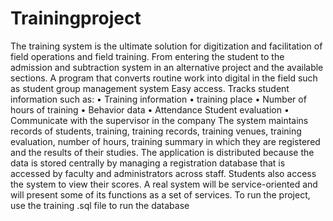 # Trainingproject
The training system is the ultimate solution for digitization and facilitation of field operations and field training. From entering the student to the admission and subtraction system in an alternative project and the available sections. A program that converts routine work into digital in the field such as student group management system
Easy access. Tracks student information such as:
• Training information
• training place
• Number of hours of training
• Behavior data
• Attendance
Student evaluation
• Communicate with the supervisor in the company
The system maintains records of students, training, training records, training venues, training evaluation, number of hours, training summary in which they are registered and the results of their studies. The application is distributed because the data is stored centrally by managing a registration database that is accessed by faculty and administrators across staff. Students also access the system to view their scores. A real system will be service-oriented and will present some of its functions as a set of services.
To run the project, use the training .sql file to run the database
